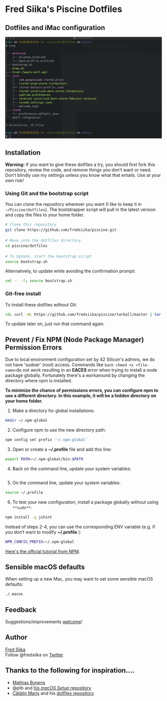 # Fred Siika's Piscine Dotfiles
Dotfiles and iMac configuration
---
[![iTerm-screenshot](/iterm-screenshot.png)](https://asciinema.org/a/eU6brNyNJ3KMzQdw4mLq8iWiU?t=2:10)

## Installation

**Warning:** If you want to give these dotfiles a try, you should first fork this repository, review the code, and remove things you don’t want or need. Don’t blindly use my settings unless you know what that entails. Use at your own risk!

### Using Git and the bootstrap script
You can clone the repository wherever you want (I like to keep it in `~/Piscine/dotfiles`). 
The bootstrapper script will pull in the latest version and copy the files to your home folder.

```bash
# Clone this repository
git clone https://github.com/fredsiika/piscine.git 

# Move into the dotfiles directory
cd piscine/dotfiles 

# To Update, start the bootstrap script
source bootstrap.sh
```


Alternatively, to update while avoiding the confirmation prompt:

```bash
set -- -f; source bootstrap.sh
```

### Git-free install

To install these dotfiles without Git:

```bash
cd; curl -#L https://github.com/fredsiika/piscine/tarball/master | tar -xzv --strip-component 1 --exclude={README.md,bootstrap.sh,.osx,LICENSE-MIT.txt}
```

To update later on, just run that command again.

## Prevent / Fix NPM (Node Package Manager) Permission Errors
Due to local environment configuration set by 42 Silicon's admins, we do not have 'sudoer' (root) access. Commands like ```bash
chmod +x <file-name>```do not work resulting in an **EACES** error when trying to install a node package globally. 
Fortunately there's a workaround by changing the directory where npm is installed. 

**To minimize the chance of permissions errors, you can configure npm to use a different directory. In this example, it will be a hidden directory on your home folder.**

1. Make a directory for global installations:
```bash
mkdir ~/.npm-global
```

2. Configure npm to use the new directory path:
```bash
npm config set prefix '~/.npm-global'
```

3. Open or create a **~/.profile** file and add this line:
 ```bash
 export PATH=~/.npm-global/bin:$PATH
 ```
4. Back on the command line, update your system variables:
 ```bashsource ~/.profile
 ```
 5. On the command line, update your system variables:
 ```bash
 source ~/.profile
 ```
 6. To test your new configuration, install a package globally without using `**sudo**`:
 ```bash
 npm install -g jshint
 ```
Instead of steps 2-4, you can use the corresponding ENV variable (e.g. if you don’t want to modify **~/.profile** ):
```bash
NPM_CONFIG_PREFIX=~/.npm-global
```

[Here's the official tutorial from NPM](https://docs.npmjs.com/getting-started/fixing-npm-permissions).

## Sensible macOS defaults
When setting up a new Mac, you may want to set some sensible macOS defaults:
```bash
./.macos
```
## Feedback

Suggestions/improvements
[welcome](https://github.com/fredsiika/piscine/issues)!

## Author
[Fred Siika](https://github.com/fredsiika/)<br>
Follow @fredsiika on
[Twitter](http://twitter.com/fredsiika) <br>


## Thanks to the following for inspiration.…
* [Mathias Bynens](https://mathiasbynens.be/)
* @ptb and [his _macOS Setup_ repository](https://github.com/ptb/mac-setup)
* [Cătălin Mariș](https://github.com/alrra) and his [dotfiles repository](https://github.com/alrra/dotfiles)
